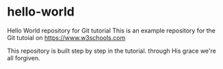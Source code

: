 # hello-world
Hello World repository for Git tutorial
This is an example repository for the Git tutoial on https://www.w3schools.com

This repository is built step by step in the tutorial.
through His grace we're all forgiven.
